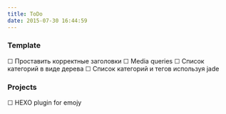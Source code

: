 ```yaml
---
title: ToDo
date: 2015-07-30 16:44:59
---
```


### Template
 ☐ Проставить корректные заголовки
 ☐ Media queries
 ☐ Список категорий в виде дерева
 ☐ Список категорий и тегов используя jade

### Projects
 ☐ HEXO plugin for emojy